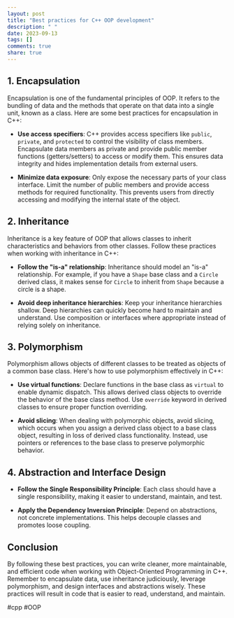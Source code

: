 ```yaml
---
layout: post
title: "Best practices for C++ OOP development"
description: " "
date: 2023-09-13
tags: []
comments: true
share: true
---
```


## 1. Encapsulation

Encapsulation is one of the fundamental principles of OOP. It refers to the bundling of data and the methods that operate on that data into a single unit, known as a class. Here are some best practices for encapsulation in C++:

- **Use access specifiers**: C++ provides access specifiers like `public`, `private`, and `protected` to control the visibility of class members. Encapsulate data members as private and provide public member functions (getters/setters) to access or modify them. This ensures data integrity and hides implementation details from external users.

- **Minimize data exposure**: Only expose the necessary parts of your class interface. Limit the number of public members and provide access methods for required functionality. This prevents users from directly accessing and modifying the internal state of the object.

## 2. Inheritance

Inheritance is a key feature of OOP that allows classes to inherit characteristics and behaviors from other classes. Follow these practices when working with inheritance in C++:

- **Follow the "is-a" relationship**: Inheritance should model an "is-a" relationship. For example, if you have a `Shape` base class and a `Circle` derived class, it makes sense for `Circle` to inherit from `Shape` because a circle is a shape.

- **Avoid deep inheritance hierarchies**: Keep your inheritance hierarchies shallow. Deep hierarchies can quickly become hard to maintain and understand. Use composition or interfaces where appropriate instead of relying solely on inheritance.

## 3. Polymorphism

Polymorphism allows objects of different classes to be treated as objects of a common base class. Here's how to use polymorphism effectively in C++:

- **Use virtual functions**: Declare functions in the base class as `virtual` to enable dynamic dispatch. This allows derived class objects to override the behavior of the base class method. Use `override` keyword in derived classes to ensure proper function overriding.

- **Avoid slicing**: When dealing with polymorphic objects, avoid slicing, which occurs when you assign a derived class object to a base class object, resulting in loss of derived class functionality. Instead, use pointers or references to the base class to preserve polymorphic behavior.

## 4. Abstraction and Interface Design

- **Follow the Single Responsibility Principle**: Each class should have a single responsibility, making it easier to understand, maintain, and test.

- **Apply the Dependency Inversion Principle**: Depend on abstractions, not concrete implementations. This helps decouple classes and promotes loose coupling.

## Conclusion

By following these best practices, you can write cleaner, more maintainable, and efficient code when working with Object-Oriented Programming in C++. Remember to encapsulate data, use inheritance judiciously, leverage polymorphism, and design interfaces and abstractions wisely. These practices will result in code that is easier to read, understand, and maintain.

#cpp #OOP